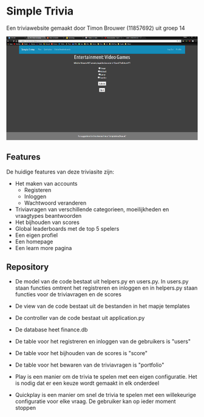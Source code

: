 # Simple Trivia

Een triviawebsite gemaakt door Timon Brouwer (11857692) uit groep 14

![schets](schetsen/Screenshot.png)


## Features

De huidige features van deze triviasite zijn:

- Het maken van accounts
  - Registeren
  - Inloggen
  - Wachtwoord veranderen
- Triviavragen van verschillende categorieen, moeilijkheden en vraagtypes beantwoorden
- Het bijhouden van scores
- Global leaderboards met de top 5 spelers
- Een eigen profiel
- Een homepage
- Een learn more pagina

## Repository

- De model van de code bestaat uit helpers.py en users.py. In users.py staan functies omtrent het registreren en inloggen en in helpers.py staan functies voor de triviavragen en de scores
- De view van de code bestaat uit de bestanden in het mapje templates
- De controller van de code bestaat uit application.py

- De database heet finance.db
- De table voor het registreren en inloggen van de gebruikers is "users"
- De table voor het bijhouden van de scores is "score"
- De table voor het bewaren van de triviavragen is "portfolio"

- Play is een manier om de trivia te spelen met een eigen configuratie. Het is nodig dat er een keuze wordt gemaakt in elk onderdeel
- Quickplay is een manier om snel de trivia te spelen met een willekeurige configuratie voor elke vraag. De gebruiker kan op ieder moment stoppen
